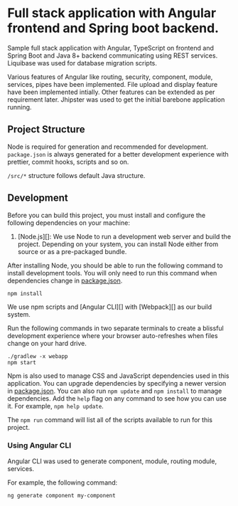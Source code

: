 # Full stack application with Angular frontend and Spring boot backend.

Sample full stack application with Angular, TypeScript on frontend and Spring Boot and Java 8+ backend communicating using REST services. Liquibase was used for database migration scripts.

Various features of Angular like routing, security, component, module, services, pipes have been implemented. File upload and display feature have been implemented intially. Other features can be extended as per requirement later. Jhipster was used to get the initial barebone application running.

## Project Structure

Node is required for generation and recommended for development. `package.json` is always generated for a better development experience with prettier, commit hooks, scripts and so on.

`/src/*` structure follows default Java structure.

## Development

Before you can build this project, you must install and configure the following dependencies on your machine:

1. [Node.js][]: We use Node to run a development web server and build the project.
   Depending on your system, you can install Node either from source or as a pre-packaged bundle.

After installing Node, you should be able to run the following command to install development tools.
You will only need to run this command when dependencies change in [package.json](package.json).

```
npm install
```

We use npm scripts and [Angular CLI][] with [Webpack][] as our build system.

Run the following commands in two separate terminals to create a blissful development experience where your browser
auto-refreshes when files change on your hard drive.

```
./gradlew -x webapp
npm start
```

Npm is also used to manage CSS and JavaScript dependencies used in this application. You can upgrade dependencies by
specifying a newer version in [package.json](package.json). You can also run `npm update` and `npm install` to manage dependencies.
Add the `help` flag on any command to see how you can use it. For example, `npm help update`.

The `npm run` command will list all of the scripts available to run for this project.

### Using Angular CLI

Angular CLI was used to generate component, module, routing module, services.

For example, the following command:

```
ng generate component my-component
```

